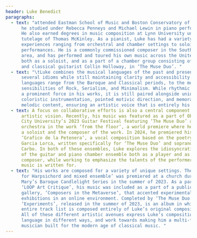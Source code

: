```yaml
---
header: Luke Benedict
paragraphs:
  - text: "attended Eastman School of Music and Boston Conservatory of Music, where
      he studied under Rebecca Penneys and Michael Lewin in piano performance.
      He also earned degrees in music composition at Lynn University under the
      tutelage of Thomas McKinley. As a pianist, Luke has had a variety of
      experiences ranging from orchestral and chamber settings to soloistic
      performances. He is a commonly commissioned composer in the South Florida
      area, and has performed and toured his own music across the United States
      both as a soloist, and as a part of a chamber group consisting of himself
      and classical guitarist Collin Holloway, in ‘The Muse Duo’. "
  - text: "\tLuke combines the musical languages of the past and present to evoke
      several idioms while still maintaining clarity and accessibility. These
      languages range from the Baroque and Classical periods, to the more modern
      sensibilities of Rock, Serialism, and Minimalism. While rhythmic drive is
      a prominent force in his works, it is still paired alongside unique and
      coloristic instrumentation, pointed motivic direction, and memorable
      melodic content, ensuring an artistic voice that is entirely his own.  "
  - text: A focus on collaborative efforts is also a central component of Luke’s
      artistic vision. Recently, his music was featured as a part of Oklahoma
      City University’s 2023 Guitar Festival featuring ‘The Muse Duo’ and guitar
      orchestra in the work ‘from the floor’, a world premiere where he was both
      a soloist and the composer of the work. In 2024, he premiered his work
      ‘Grafico de la Petenera’, a vocal composition based on the poetry by
      Garcia Lorca, written specifically for ‘The Muse Duo’ and soprano Sydney
      Carbo. In both of these ensembles, Luke explores the idiosyncratic nature
      of the guitar and piano chamber ensemble both as a player and as a
      composer, while working to emphasize the talents of the performers his
      music is written for.
  - text: "His works are composed for a variety of unique settings. The piece ‘Work:
      for Harpsichord and mixed ensemble’ was premiered at a church during St.
      Mary’s Baroque Candlelight Series in the summer of 2023. As a part of
      ‘LOOP Art Critique’, his music was included as a part of a public art
      gallery, ‘Composers in the Metaverse’, that accented experimental
      exhibitions in an online environment. Completed by ‘The Muse Duo’,
      ‘Experiments’, released in the summer of 2023, is an album in which the
      entire track list is composed entirely of Luke’s original compositions.
      All of these different artistic avenues express Luke’s compositional
      language in different ways, and work towards making him a multi-faceted
      musician built for the modern age of classical music. "
---
```

